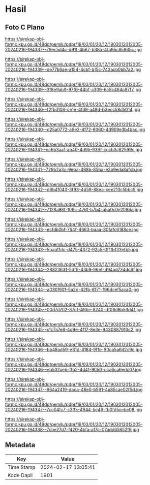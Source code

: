 # Hasil

## Foto C Plano

https://sirekap-obj-formc.kpu.go.id/48dd/pemilu/pdpr/19/03/01/20/12/1903012012005-20240216-194337--79ec5d4c-d91f-4b87-b38a-4fa95c85935c.jpg

https://sirekap-obj-formc.kpu.go.id/48dd/pemilu/pdpr/19/03/01/20/12/1903012012005-20240216-194339--de77b6ae-a154-4cbf-b15c-743acb0bb7a2.jpg

https://sirekap-obj-formc.kpu.go.id/48dd/pemilu/pdpr/19/03/01/20/12/1903012012005-20240216-194339--3f8e9ab9-97f6-44bf-a309-6c8c464a87f7.jpg

https://sirekap-obj-formc.kpu.go.id/48dd/pemilu/pdpr/19/03/01/20/12/1903012012005-20240216-194340--f2fbd108-ce1e-4fd9-a48d-b3ecc58d5014.jpg

https://sirekap-obj-formc.kpu.go.id/48dd/pemilu/pdpr/19/03/01/20/12/1903012012005-20240216-194340--d25a0772-a6e2-4f72-8060-4d909e3b4bac.jpg

https://sirekap-obj-formc.kpu.go.id/48dd/pemilu/pdpr/19/03/01/20/12/1903012012005-20240216-194341--ec6b3aaf-ab40-4d95-939f-cccb3c62599c.jpg

https://sirekap-obj-formc.kpu.go.id/48dd/pemilu/pdpr/19/03/01/20/12/1903012012005-20240216-194341--729b2a3c-9eba-488b-85ba-e2a9eda8afcb.jpg

https://sirekap-obj-formc.kpu.go.id/48dd/pemilu/pdpr/19/03/01/20/12/1903012012005-20240216-194342--d6b4f040-3f93-4d59-88ea-cee213c5bbc5.jpg

https://sirekap-obj-formc.kpu.go.id/48dd/pemilu/pdpr/19/03/01/20/12/1903012012005-20240216-194342--7128a98f-109c-476f-b7b4-a5a0c0e2086a.jpg

https://sirekap-obj-formc.kpu.go.id/48dd/pemilu/pdpr/19/03/01/20/12/1903012012005-20240216-194343--ecfdb0bf-764f-4663-baaa-30fafc6188ce.jpg

https://sirekap-obj-formc.kpu.go.id/48dd/pemilu/pdpr/19/03/01/20/12/1903012012005-20240216-194343--5baa11dc-d475-4372-92a5-0f1fbf33efb5.jpg

https://sirekap-obj-formc.kpu.go.id/48dd/pemilu/pdpr/19/03/01/20/12/1903012012005-20240216-194344--28823631-5df9-43b9-96ef-d94ad734dc6f.jpg

https://sirekap-obj-formc.kpu.go.id/48dd/pemilu/pdpr/19/03/01/20/12/1903012012005-20240216-194344--a030f901-5a2d-42fb-8171-f96dcef5aca0.jpg

https://sirekap-obj-formc.kpu.go.id/48dd/pemilu/pdpr/19/03/01/20/12/1903012012005-20240216-194345--00d7d702-37c1-49be-8240-df06d8b53d41.jpg

https://sirekap-obj-formc.kpu.go.id/48dd/pemilu/pdpr/19/03/01/20/12/1903012012005-20240216-194345--cfc7a7e8-4d9e-4f17-8e3e-9430887910c2.jpg

https://sirekap-obj-formc.kpu.go.id/48dd/pemilu/pdpr/19/03/01/20/12/1903012012005-20240216-194346--bb48ad59-e31d-4184-9f1e-90ca5a6d2c9c.jpg

https://sirekap-obj-formc.kpu.go.id/48dd/pemilu/pdpr/19/03/01/20/12/1903012012005-20240216-194346--eb532aeb-ffb2-4d41-9050-cca6ca6edc07.jpg

https://sirekap-obj-formc.kpu.go.id/48dd/pemilu/pdpr/19/03/01/20/12/1903012012005-20240216-194347--964a2419-daca-48e0-b591-4a85cae02f5d.jpg

https://sirekap-obj-formc.kpu.go.id/48dd/pemilu/pdpr/19/03/01/20/12/1903012012005-20240216-194347--7cc04fc7-c335-4944-bc49-fb0fd5cebe08.jpg

https://sirekap-obj-formc.kpu.go.id/48dd/pemilu/pdpr/19/03/01/20/12/1903012012005-20240216-194338--7cbe27d7-f420-4bfa-a17c-07add65652f9.jpg


## Metadata

| Key        | Value               |
| ---------- | ------------------- |
| Time Stamp | 2024-02-17 13:05:41 |
| Kode Dapil | 1901                |



